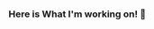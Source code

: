 ### Here is What I'm working on! 👋

<!--
**IsfendiyarBerkanKasapoglu/IsfendiyarBerkanKasapoglu** is a ✨ _special_ ✨ repository because its `README.md` (this file) appears on your GitHub profile.

Here are some ideas to get you started:

- 🔭 I’m currently working on ... Python
- 🌱 I’m currently learning ... Python and Django
- 👯 I’m looking to collaborate on ... Python 
- 🤔 I’m looking for help with ... Javascript 
- 💬 Ask me about ... Anything
- 📫 How to reach me: ... berkankasapoglu@hotmail.com
- 😄 Pronouns: ... He/Him
- ⚡ Fun fact: ... I am an astronaut
-->
